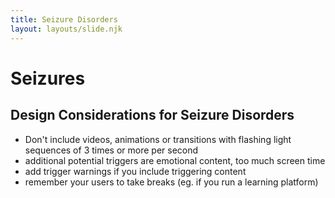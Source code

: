 ```yaml
---
title: Seizure Disorders
layout: layouts/slide.njk
---
```


# Seizures

## Design Considerations for Seizure Disorders

- Don't include videos, animations or transitions with flashing light sequences of 3 times or more per second
- additional potential triggers are emotional content, too much screen time
- add trigger warnings if you include triggering content
- remember your users to take breaks (eg. if you run a learning platform)
